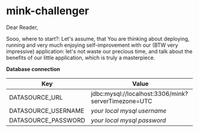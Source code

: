# mink-challenger
Dear Reader,

Sooo, where to start?: Let's assume, that You are thinking about deploying, running and very much enjoying self-improvement with our (BTW very impressive) application:
let's not waste our precious time, and talk about the benefits of our little application, which is truly a masterpiece.


**Database connection**

| Key | Value |
| --- | ----- |
|DATASOURCE_URL | jdbc:mysql://localhost:3306/mink?serverTimezone=UTC |
|DATASOURCE_USERNAME | *your local mysql username* |
|DATASOURCE_PASSWORD | *your local mysql password* |
